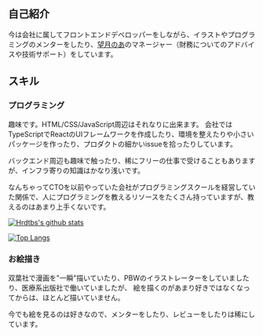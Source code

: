 ## 自己紹介

今は会社に属してフロントエンドデベロッパーをしながら、イラストやプログラミングのメンターをしたり、[望月のあ](https://twitter.com/_noach)のマネージャー（財務についてのアドバイスや技術サポート）をしています。

## スキル

### プログラミング

趣味です。HTML/CSS/JavaScript周辺はそれなりに出来ます。
会社ではTypeScriptでReactのUIフレームワークを作成したり、環境を整えたりや小さいパッケージを作ったり、プロダクトの細かいissueを拾ったりしています。

バックエンド周辺も趣味で触ったり、稀にフリーの仕事で受けることもありますが、インフラ寄りの知識はかなり浅いです。

なんちゃってCTOを以前やっていた会社がプログラミングスクールを経営していた関係で、人にプログラミングを教えるリソースをたくさん持っていますが、教えるのはあまり上手くないです。

[![Hrdtbs's github stats](https://github-readme-stats.vercel.app/api?username=hrdtbs)](https://github.com/anuraghazra/github-readme-stats)

[![Top Langs](https://github-readme-stats.vercel.app/api/top-langs/?username=hrdtbs&layout=compact)](https://github.com/anuraghazra/github-readme-stats)

### お絵描き

双葉社で漫画を"一瞬"描いていたり、PBWのイラストレーターをしていましたり、医療系出版社で働いていましたが、
絵を描くのがあまり好きではなくなってからは、ほとんど描いていません。

今でも絵を見るのは好きなので、メンターをしたり、レビューをしたりは稀にしています。
